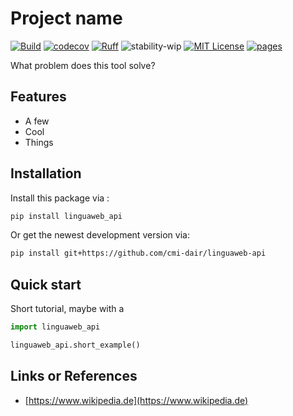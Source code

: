 # Project name

[![Build](https://github.com/cmi-dair/linguaweb-api/actions/workflows/test.yaml/badge.svg?branch=main)](https://github.com/cmi-dair/linguaweb-api/actions/workflows/test.yaml?query=branch%3Amain)
[![codecov](https://codecov.io/gh/cmi-dair/linguaweb-api/branch/main/graph/badge.svg?token=22HWWFWPW5)](https://codecov.io/gh/cmi-dair/linguaweb-api)
[![Ruff](https://img.shields.io/endpoint?url=https://raw.githubusercontent.com/astral-sh/ruff/main/assets/badge/v2.json)](https://github.com/astral-sh/ruff)
![stability-wip](https://img.shields.io/badge/stability-work_in_progress-lightgrey.svg)
[![MIT License](https://img.shields.io/badge/license-MIT-blue.svg)](https://github.com/cmi-dair/linguaweb-api/blob/main/LICENSE)
[![pages](https://img.shields.io/badge/api-docs-blue)](https://cmi-dair.github.io/linguaweb-api)

What problem does this tool solve?

## Features

- A few
- Cool
- Things

## Installation

Install this package via :

```sh
pip install linguaweb_api
```

Or get the newest development version via:

```sh
pip install git+https://github.com/cmi-dair/linguaweb-api
```

## Quick start

Short tutorial, maybe with a

```Python
import linguaweb_api

linguaweb_api.short_example()
```

## Links or References

- [https://www.wikipedia.de](https://www.wikipedia.de)
